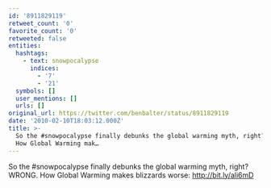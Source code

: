 ```yaml
---
id: '8911829119'
retweet_count: '0'
favorite_count: '0'
retweeted: false
entities:
  hashtags:
    - text: snowpocalypse
      indices:
        - '7'
        - '21'
  symbols: []
  user_mentions: []
  urls: []
original_url: https://twitter.com/benbalter/status/8911829119
date: '2010-02-10T18:03:12.000Z'
title: >-
  So the #snowpocalypse finally debunks the global warming myth, right? WRONG. 
  How Global Warming mak…
---
```


So the #snowpocalypse finally debunks the global warming myth, right? WRONG.  How Global Warming makes blizzards worse: http://bit.ly/ali6mD